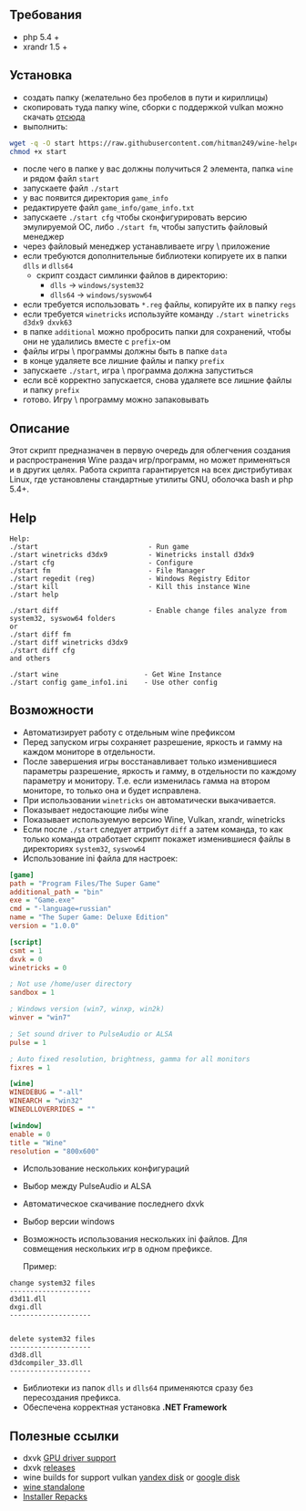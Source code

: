
## Требования

* php 5.4 + 
* xrandr 1.5 +

## Установка

* создать папку (желательно без пробелов в пути и кириллицы)
* скопировать туда папку wine, сборки с поддержкой vulkan можно скачать [отсюда](https://yadi.sk/d/IrofgqFSqHsPu) 
* выполнить:

```bash
wget -q -O start https://raw.githubusercontent.com/hitman249/wine-helpers/master/start
chmod +x start
```

* после чего в папке у вас должны получиться 2 элемента, папка `wine` и рядом файл `start`
* запускаете файл `./start`
* у вас появится директория `game_info`
* редактируете файл `game_info/game_info.txt`
* запускаете `./start cfg` чтобы сконфигурировать версию эмулируемой ОС, либо `./start fm`,
 чтобы запустить файловый менеджер
* через файловый менеджер устанавливаете игру \ приложение
* если требуются дополнительные библиотеки копируете их в папки `dlls` и `dlls64`
  - скрипт создаст симлинки файлов в директорию:
    - `dlls`   -> `windows/system32`
    - `dlls64` -> `windows/syswow64`
* если требуется использовать `*.reg` файлы, копируйте их в папку `regs`
* если требуется `winetricks` используйте команду `./start winetricks d3dx9 dxvk63`
* в папке `additional` можно пробросить папки для сохранений, чтобы они не удалились вместе с `prefix`-ом
* файлы игры \ программы должны быть в папке `data`
* в конце удаляете все лишние файлы и папку `prefix`
* запускаете `./start`, игра \ программа должна запуститься
* если всё корректно запускается, снова удаляете все лишние файлы и папку `prefix`
* готово. Игру \ программу можно запаковывать


## Описание 

Этот скрипт предназначен в первую очередь для облегчения
создания и распространения Wine раздач игр/программ, но может применяться
и в других целях. Работа скрипта гарантируется на всех дистрибутивах
Linux, где установлены стандартные утилиты GNU, оболочка bash и php 5.4+.


## Help

```text
Help:
./start                           - Run game
./start winetricks d3dx9          - Winetricks install d3dx9
./start cfg                       - Configure
./start fm                        - File Manager
./start regedit (reg)             - Windows Registry Editor
./start kill                      - Kill this instance Wine
./start help

./start diff                      - Enable change files analyze from system32, syswow64 folders
or
./start diff fm
./start diff winetricks d3dx9
./start diff cfg
and others

./start wine                     - Get Wine Instance
./start config game_info1.ini    - Use other config
```

## Возможности

* Автоматизирует работу с отдельным wine префиксом
* Перед запуском игры сохраняет разрешение, яркость и гамму на каждом мониторе в отдельности.
* После завершения игры восстанавливает только изменившиеся параметры разрешение, яркость и гамму, 
в отдельности по каждому параметру и монитору. Т.е. если изменилась гамма на втором мониторе, то 
только она и будет исправлена.
* При использовании `winetricks` он автоматически выкачивается.
* Показывает недостающие либы wine
* Показывает используемую версию Wine, Vulkan, xrandr, winetricks
* Если после `./start` следует аттрибут `diff` а затем команда, то как только команда отработает 
скрипт покажет изменившиеся файлы в директориях `system32`, `syswow64`
* Использование ini файла для настроек:
```ini
[game]
path = "Program Files/The Super Game"
additional_path = "bin"
exe = "Game.exe"
cmd = "-language=russian"
name = "The Super Game: Deluxe Edition"
version = "1.0.0"

[script]
csmt = 1
dxvk = 0
winetricks = 0

; Not use /home/user directory
sandbox = 1

; Windows version (win7, winxp, win2k)
winver = "win7"

; Set sound driver to PulseAudio or ALSA
pulse = 1

; Auto fixed resolution, brightness, gamma for all monitors
fixres = 1

[wine]
WINEDEBUG = "-all"
WINEARCH = "win32"
WINEDLLOVERRIDES = ""

[window]
enable = 0
title = "Wine"
resolution = "800x600"
```  
* Использование нескольких конфигураций
* Выбор между PulseAudio и ALSA
* Автоматическое скачивание последнего dxvk
* Выбор версии windows
* Возможность использования нескольких ini файлов. Для совмещения нескольких игр в одном префиксе.

  Пример:

```text
change system32 files
--------------------
d3d11.dll
dxgi.dll
--------------------


delete system32 files
--------------------
d3d8.dll
d3dcompiler_33.dll
--------------------
```
* Библиотеки из папок `dlls` и `dlls64` применяются сразу без пересоздания префикса.
* Обеспечена корректная установка **.NET Framework**
 
 ## Полезные ссылки
 
 * dxvk [GPU driver support](https://github.com/doitsujin/dxvk/wiki/Driver-support)
 * dxvk [releases](https://github.com/doitsujin/dxvk/releases)
 * wine builds for support vulkan [yandex disk](https://yadi.sk/d/IrofgqFSqHsPu) 
 or [google disk](https://drive.google.com/open?id=1fTfJQhQSzlEkY-j3g0H6p4lwmQayUNSR)
 * [wine standalone](https://lutris.net/files/runners/)
 * [Installer Repacks](https://repacks.net/)
 